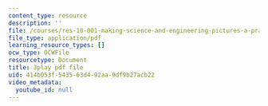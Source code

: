 ```yaml
---
content_type: resource
description: ''
file: /courses/res-10-001-making-science-and-engineering-pictures-a-practical-guide-to-presenting-your-work-spring-2016/414b053f543563d492aa9df9b27acb22_bHbWFHMffzE.pdf
file_type: application/pdf
learning_resource_types: []
ocw_type: OCWFile
resourcetype: Document
title: 3play pdf file
uid: 414b053f-5435-63d4-92aa-9df9b27acb22
video_metadata:
  youtube_id: null
---
```

